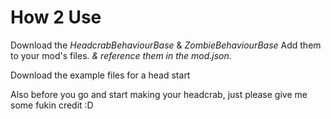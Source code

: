 # How 2 Use #

Download the *HeadcrabBehaviourBase* & *ZombieBehaviourBase* Add them to your mod's files. *& reference them in the mod.json.* 

Download the example files for a head start

Also before you go and start making your headcrab, just please give me some fukin credit :D
